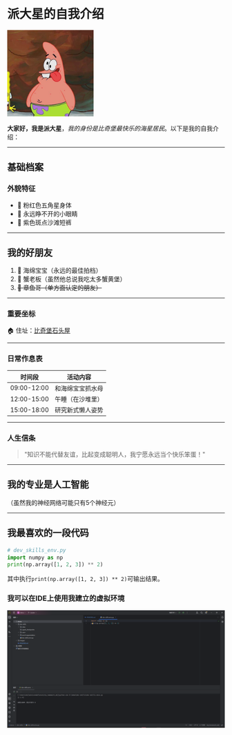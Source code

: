 # 派大星的自我介绍 

<img src="https://github.com/tonystark0974/iron/blob/master/images/OIP.jpg" width="200" alt="派大星形象">

**大家好，我是派大星**，_我的身份是比奇堡最快乐的海星居民_。以下是我的自我介绍：

---

## 基础档案

### 外貌特征
- 🎨 粉红色五角星身体  
- 👀 永远睁不开的小眼睛  
- 👖 紫色斑点沙滩短裤  

---

## 我的好朋友 
1. 🧽 海绵宝宝（永远的最佳拍档）  
2. 🦀 蟹老板（虽然他总说我吃太多蟹黄堡）  
3. <del>🐙 章鱼哥（单方面认定的朋友）</del>  

---

### 重要坐标   
🏠 住址：[比奇堡石头屋](https://th.bing.com/th/id/R.6357f8779efd4bc24113c46c22e6e67e?rik=fSOEWgsfFqc%2fNw&riu=http%3a%2f%2fwww.hereinuk.com%2fwp-content%2fuploads%2f2019%2f03%2f0-2965.jpg&ehk=BIcMOoXdB4L8Sv34EdJAlys%2bMeFzRnfG6dVt4OLSuKY%3d&risl=&pid=ImgRaw&r=0)  

---

### 日常作息表
| 时间段       | 活动内容            |
|--------------|-------------------|
| 09:00-12:00  | 和海绵宝宝抓水母    |
| 12:00-15:00  | 午睡（在沙堆里）    |
| 15:00-18:00  | 研究新式懒人姿势    |

---

### 人生信条
> "知识不能代替友谊，比起变成聪明人，我宁愿永远当个快乐笨蛋！"  

---

## 我的专业是人工智能 
（虽然我的神经网络可能只有5个神经元）

---

## 我最喜欢的一段代码 
```python
# dev_skills_env.py
import numpy as np
print(np.array([1, 2, 3]) ** 2)
```
其中执行`print(np.array([1, 2, 3]) ** 2)`可输出结果。


### 我可以在IDE上使用我建立的虚拟环境
<img src="https://github.com/tonystark0974/iron/blob/master/images/a.png" width="800" alt="截图">

